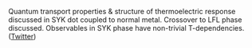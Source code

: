 
 Quantum transport properties & structure of thermoelectric response discussed in SYK dot coupled to normal metal. Crossover to LFL phase discussed. Observables in SYK phase have non-trivial T-dependencies. ([Twitter](https://twitter.com/JoshuahHeath/status/1204072009614811137))
